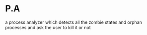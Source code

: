 # P.A
a process analyzer which detects all the zombie states and orphan  processes and ask the user to kill it or not
